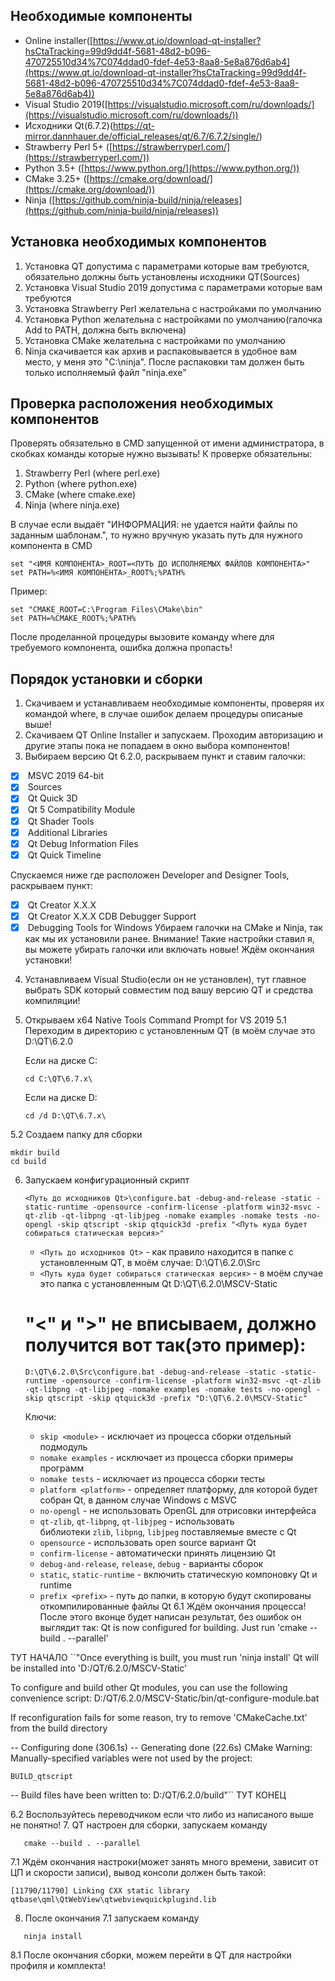 ## Необходимые компоненты

- Online installer([https://www.qt.io/download-qt-installer?hsCtaTracking=99d9dd4f-5681-48d2-b096-470725510d34%7C074ddad0-fdef-4e53-8aa8-5e8a876d6ab4](https://www.qt.io/download-qt-installer?hsCtaTracking=99d9dd4f-5681-48d2-b096-470725510d34%7C074ddad0-fdef-4e53-8aa8-5e8a876d6ab4))
- Visual Studio 2019([https://visualstudio.microsoft.com/ru/downloads/](https://visualstudio.microsoft.com/ru/downloads/))
- Исходники Qt(6.7.2)(https://qt-mirror.dannhauer.de/official_releases/qt/6.7/6.7.2/single/)
- Strawberry Perl 5+ ([https://strawberryperl.com/](https://strawberryperl.com/))
- Python 3.5+ ([https://www.python.org/](https://www.python.org/))
- CMake 3.25+ ([https://cmake.org/download/](https://cmake.org/download/))
- Ninja ([https://github.com/ninja-build/ninja/releases](https://github.com/ninja-build/ninja/releases))
## Установка необходимых компонентов

1. Установка QT допустима с параметрами которые вам требуются, обязательно должны быть установлены исходники QT(Sources)
2. Установка Visual Studio 2019 допустима с параметрами которые вам требуются
3. Установка Strawberry Perl желательна с настройками по умолчанию
4. Установка Python желательна с настройками по умолчанию(галочка Add to PATH, должна быть включена)
5. Установка CMake желательна с настройками по умолчанию
6. Ninja скачивается как архив и распаковывается в удобное вам место, у меня это "C:\ninja". После распаковки там должен быть только исполняемый файл "ninja.exe"

## Проверка расположения необходимых компонентов

Проверять обязательно в CMD запущенной от имени администратора, в скобках команды которые нужно вызывать! К проверке обязательны:

1. Strawberry Perl (where perl.exe)
2. Python (where python.exe)
3. CMake (where cmake.exe)
4. Ninja (where ninja.exe)

В случае если выдаёт "ИНФОРМАЦИЯ: не удается найти файлы по заданным шаблонам.", то нужно вручную указать путь для нужного компонента в CMD

```shell
set "<ИМЯ КОМПОНЕНТА>_ROOT=<ПУТЬ ДО ИСПОЛНЯЕМЫХ ФАЙЛОВ КОМПОНЕНТА>"
set PATH=%<ИМЯ КОМПОНЕНТА>_ROOT%;%PATH%
```

Пример:

```shell
set "CMAKE_ROOT=C:\Program Files\CMake\bin"
set PATH=%CMAKE_ROOT%;%PATH%
```

После проделанной процедуры вызовите команду where для требуемого компонента, ошибка должна пропасть!

## Порядок установки и сборки

1. Скачиваем и устанавливаем необходимые компоненты, проверяя их командой where, в случае ошибок делаем процедуры описаные выше!
2. Скачиваем QT Online Installer и запускаем. Проходим авторизацию и другие этапы пока не попадаем в окно выбора компонентов!
3. Выбираем версию Qt 6.2.0, раскрываем пункт и ставим галочки:

- [x]  MSVC 2019 64-bit
- [x]  Sources
- [x]  Qt Quick 3D
- [x]  Qt 5 Compatibility Module
- [x]  Qt Shader Tools
- [x]  Additional Libraries
- [x]  Qt Debug Information Files
- [x]  Qt Quick Timeline

Спускаемся ниже где расположен Developer and Designer Tools, раскрываем пункт:

- [x]  Qt Creator X.X.X
- [x]  Qt Creator X.X.X CDB Debugger Support
- [x]  Debugging Tools for Windows Убираем галочки на CMake и Ninja, так как мы их установили ранее. Внимание! Такие настройки ставил я, вы можете убирать галочки или включать новые! Ждём окончания установки!

4. Устанавливаем Visual Studio(если он не установлен), тут главное выбрать SDK который совместим под вашу версию QT и средства компиляции!
    
5. Открываем x64 Native Tools Command Prompt for VS 2019 5.1 Переходим в директорию с установленным QT (в моём случае это D:\QT\6.2.0
    
    Если на диске C:
    
    ```shell
    cd C:\QT\6.7.x\
    ```
    
    Если на диске D:
    
    ```shell
    cd /d D:\QT\6.7.x\
    ```
    

5.2 Создаем папку для сборки

```shell
mkdir build
cd build
```

6. Запускаем конфигурационный скрипт
    
    ```shell
    <Путь до исходников Qt>\configure.bat -debug-and-release -static -static-runtime -opensource -confirm-license -platform win32-msvc -qt-zlib -qt-libpng -qt-libjpeg -nomake examples -nomake tests -no-opengl -skip qtscript -skip qtquick3d -prefix "<Путь куда будет собираться статическая версия>"
    ```
    
    - `<Путь до исходников Qt>` - как правило находится в папке с установленным QT, в моём случае: D:\QT\6.2.0\Src
    - `<Путь куда будет собираться статическая версия>` - в моём случае это папка с установленным Qt D:\QT\6.2.0\MSCV-Static
    
    # "<" и ">" не вписываем, должно получится вот так(это пример):
    
    ```shell
    D:\QT\6.2.0\Src\configure.bat -debug-and-release -static -static-runtime -opensource -confirm-license -platform win32-msvc -qt-zlib -qt-libpng -qt-libjpeg -nomake examples -nomake tests -no-opengl -skip qtscript -skip qtquick3d -prefix "D:\QT\6.2.0\MSCV-Static"
    ```
    
    Ключи:
    
    - `skip <module>` - исключает из процесса сборки отдельный подмодуль
    - `nomake examples` - исключает из процесса сборки примеры программ
    - `nomake tests` - исключает из процесса сборки тесты
    - `platform <platform>` - определяет платформу, для которой будет собран Qt, в данном случае Windows с MSVC
    - `no-opengl` - не использовать OpenGL для отрисовки интерфейса
    - `qt-zlib`, `qt-libpng`, `qt-libjpeg` - использовать библиотеки `zlib`, `libpng`, `libjpeg` поставляемые вместе с Qt
    - `opensource` - использовать open source вариант Qt
    - `confirm-license` - автоматически принять лицензию Qt
    - `debug-and-release`, `release`, `debug` - варианты сборок
    - `static`, `static-runtime` - включить статическую компоновку Qt и runtime
    - `prefix <prefix>` - путь до папки, в которую будут скопированы откомпилированные файлы Qt 6.1 Ждём окончания процесса! После этого вконце будет написан результат, без ошибок он выглядит так: Qt is now configured for building. Just run 'cmake --build . --parallel'

ТУТ НАЧАЛО ``"Once everything is built, you must run 'ninja install' Qt will be installed into 'D:/QT/6.2.0/MSCV-Static'

To configure and build other Qt modules, you can use the following convenience script: D:/QT/6.2.0/MSCV-Static/bin/qt-configure-module.bat

If reconfiguration fails for some reason, try to remove 'CMakeCache.txt' from the build directory

-- Configuring done (306.1s) -- Generating done (22.6s) CMake Warning: Manually-specified variables were not used by the project:

```
BUILD_qtscript
```

-- Build files have been written to: D:/QT/6.2.0/build"`` ТУТ КОНЕЦ

6.2 Воспользуйтесь переводчиком если что либо из написаного выше не понятно! 7. QT настроен для сборки, запускаем команду

```shell
   cmake --build . --parallel
```

7.1 Ждём окончания настроки(может занять много времени, зависит от ЦП и скорости записи), вывод консоли должен быть такой:

```
[11790/11790] Linking CXX static library qtbase\qml\QtWebView\qtwebviewquickplugind.lib
```

8. После окончания 7.1 запускаем команду

```shell
   ninja install
```

8.1 После окончания сборки, можем перейти в QT для настройки профиля и комплекта!